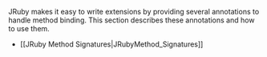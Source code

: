 JRuby makes it easy to write extensions by providing several annotations to handle method binding. This section describes these annotations and how to use them.

* [[JRuby Method Signatures|JRubyMethod_Signatures]]